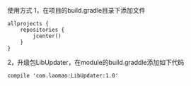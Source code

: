使用方式
1，在项目的build.gradle目录下添加文件

    allprojects {
    	repositories {
    		jcenter()
    	}
    }

2，升级包LibUpdater，在module的build.graddle添加如下代码

    compile 'com.laomao:LibUpdater:1.0'
